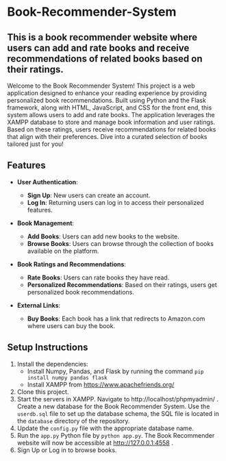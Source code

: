# Book-Recommender-System

## This is a book recommender website where users can add and rate books and receive recommendations of related books based on their ratings.

Welcome to the Book Recommender System! This project is a web application designed to enhance your reading experience by providing personalized book recommendations. Built using Python and the Flask framework, along with HTML, JavaScript, and CSS for the front end, this system allows users to add and rate books. The application leverages the XAMPP database to store and manage book information and user ratings. Based on these ratings, users receive recommendations for related books that align with their preferences. Dive into a curated selection of books tailored just for you!

## Features

- **User Authentication**:
  - **Sign Up**: New users can create an account.
  - **Log In**: Returning users can log in to access their personalized features.

- **Book Management**:
  - **Add Books**: Users can add new books to the website.
  - **Browse Books**: Users can browse through the collection of books available on the platform.

- **Book Ratings and Recommendations**:
  - **Rate Books**: Users can rate books they have read.
  - **Personalized Recommendations**: Based on their ratings, users get personalized book recommendations.

- **External Links**:
  - **Buy Books**: Each book has a link that redirects to Amazon.com where users can buy the book.


## Setup Instructions

1. Install the dependencies:
   - Install Numpy, Pandas, and Flask by running the command `pip install numpy pandas flask`
   - Install XAMPP from https://www.apachefriends.org/
3. Clone this project.
4. Start the servers in XAMPP. Navigate to http://localhost/phpmyadmin/ . Create a new database for the Book Recommender System. Use the `userdb.sql` file to set up the database schema, the SQL file is located in the `database` directory of the repository.
5. Update the `config.py` file with the appropriate database name.
6. Run the `app.py` Python file by ```python app.py```. The Book Recommender website will now be accessible at  http://127.0.0.1:4558 .
7. Sign Up or Log in to browse books.
